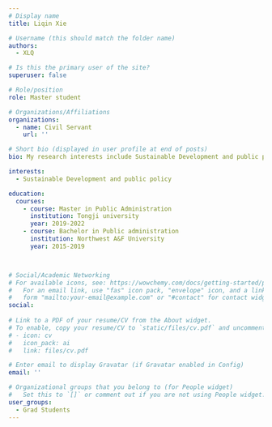 ```yaml
---
# Display name
title: Liqin Xie

# Username (this should match the folder name)
authors:
  - XLQ

# Is this the primary user of the site?
superuser: false

# Role/position
role: Master student 

# Organizations/Affiliations
organizations:
  - name: Civil Servant
    url: ''

# Short bio (displayed in user profile at end of posts)
bio: My research interests include Sustainable Development and public policy.

interests:
  - Sustainable Development and public policy

education:
  courses:
    - course: Master in Public Administration
      institution: Tongji university
      year: 2019-2022
    - course: Bachelor in Public administration
      institution: Northwest A&F University
      year: 2015-2019



# Social/Academic Networking
# For available icons, see: https://wowchemy.com/docs/getting-started/page-builder/#icons
#   For an email link, use "fas" icon pack, "envelope" icon, and a link in the
#   form "mailto:your-email@example.com" or "#contact" for contact widget.
social:
    
# Link to a PDF of your resume/CV from the About widget.
# To enable, copy your resume/CV to `static/files/cv.pdf` and uncomment the lines below.
# - icon: cv
#   icon_pack: ai
#   link: files/cv.pdf

# Enter email to display Gravatar (if Gravatar enabled in Config)
email: ''

# Organizational groups that you belong to (for People widget)
#   Set this to `[]` or comment out if you are not using People widget.
user_groups:
  - Grad Students
---
```


